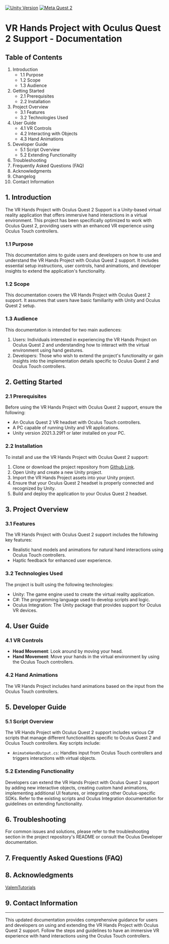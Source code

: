 [![Unity Version](https://img.shields.io/badge/Unity-2021.3.29f1-green)](https://unity.com/)
[![Meta Quest 2](https://img.shields.io/badge/Oculus%20Quest%202-Support-blue)](https://www.meta.com/quest/products/quest-2/)

# VR Hands Project with Oculus Quest 2 Support - Documentation

## Table of Contents
1. Introduction
   - 1.1 Purpose
   - 1.2 Scope
   - 1.3 Audience
2. Getting Started
   - 2.1 Prerequisites
   - 2.2 Installation
3. Project Overview
   - 3.1 Features
   - 3.2 Technologies Used
4. User Guide
   - 4.1 VR Controls
   - 4.2 Interacting with Objects
   - 4.3 Hand Animations
5. Developer Guide
   - 5.1 Script Overview
   - 5.2 Extending Functionality
6. Troubleshooting
7. Frequently Asked Questions (FAQ)
8. Acknowledgments
9. Changelog
10. Contact Information

## 1. Introduction
The VR Hands Project with Oculus Quest 2 Support is a Unity-based virtual reality application that offers immersive hand interactions in a virtual environment. This project has been specifically optimized to work with Oculus Quest 2, providing users with an enhanced VR experience using Oculus Touch controllers.

### 1.1 Purpose
This documentation aims to guide users and developers on how to use and understand the VR Hands Project with Oculus Quest 2 support. It includes essential setup instructions, user controls, hand animations, and developer insights to extend the application's functionality.

### 1.2 Scope
This documentation covers the VR Hands Project with Oculus Quest 2 support. It assumes that users have basic familiarity with Unity and Oculus Quest 2 setup.

### 1.3 Audience
This documentation is intended for two main audiences:
1. Users: Individuals interested in experiencing the VR Hands Project on Oculus Quest 2 and understanding how to interact with the virtual environment using hand gestures.
2. Developers: Those who wish to extend the project's functionality or gain insights into the implementation details specific to Oculus Quest 2 and Oculus Touch controllers.

## 2. Getting Started

### 2.1 Prerequisites
Before using the VR Hands Project with Oculus Quest 2 support, ensure the following:

- An Oculus Quest 2 VR headset with Oculus Touch controllers.
- A PC capable of running Unity and VR applications.
- Unity version 2021.3.29f1 or later installed on your PC.

### 2.2 Installation
To install and use the VR Hands Project with Oculus Quest 2 support:

1. Clone or download the project repository from [Github Link](https://github.com/shivamkonkar/VR-hand/archive/refs/heads/main.zip).
2. Open Unity and create a new Unity project.
3. Import the VR Hands Project assets into your Unity project.
4. Ensure that your Oculus Quest 2 headset is properly connected and recognized by Unity.
5. Build and deploy the application to your Oculus Quest 2 headset.

## 3. Project Overview

### 3.1 Features
The VR Hands Project with Oculus Quest 2 support includes the following key features:

- Realistic hand models and animations for natural hand interactions using Oculus Touch controllers.
- Haptic feedback for enhanced user experience.

### 3.2 Technologies Used
The project is built using the following technologies:

- Unity: The game engine used to create the virtual reality application.
- C#: The programming language used to develop scripts and logic.
- Oculus Integration: The Unity package that provides support for Oculus VR devices.

## 4. User Guide

### 4.1 VR Controls
- **Head Movement**: Look around by moving your head.
- **Hand Movement**: Move your hands in the virtual environment by using the Oculus Touch controllers.

### 4.2 Hand Animations
The VR Hands Project includes hand animations based on the input from the Oculus Touch controllers.

## 5. Developer Guide

### 5.1 Script Overview
The VR Hands Project with Oculus Quest 2 support includes various C# scripts that manage different functionalities specific to Oculus Quest 2 and Oculus Touch controllers. Key scripts include:

- `AnimateHandOutput.cs`: Handles input from Oculus Touch controllers and triggers interactions with virtual objects.

### 5.2 Extending Functionality
Developers can extend the VR Hands Project with Oculus Quest 2 support by adding new interactive objects, creating custom hand animations, implementing additional UI features, or integrating other Oculus-specific SDKs. Refer to the existing scripts and Oculus Integration documentation for guidelines on extending functionality.

## 6. Troubleshooting
For common issues and solutions, please refer to the troubleshooting section in the project repository's README or consult the Oculus Developer documentation.

## 7. Frequently Asked Questions (FAQ)

## 8. Acknowledgments
[ValemTutorials](https://www.youtube.com/@ValemTutorials)


## 9. Contact Information


---
This updated documentation provides comprehensive guidance for users and developers on using and extending the VR Hands Project with Oculus Quest 2 support. Follow the steps and guidelines to have an immersive VR experience with hand interactions using the Oculus Touch controllers.
